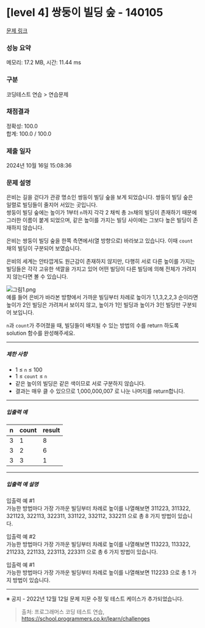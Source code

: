 # [level 4] 쌍둥이 빌딩 숲 - 140105 

[문제 링크](https://school.programmers.co.kr/learn/courses/30/lessons/140105) 

### 성능 요약

메모리: 17.2 MB, 시간: 11.44 ms

### 구분

코딩테스트 연습 > 연습문제

### 채점결과

정확성: 100.0<br/>합계: 100.0 / 100.0

### 제출 일자

2024년 10월 16일 15:08:36

### 문제 설명

<p>은비는 길을 걷다가 관광 명소인 쌍둥이 빌딩 숲을 보게 되었습니다. 쌍둥이 빌딩 숲은 일렬로 빌딩들이 줄지어 서있는 곳입니다.<br>
쌍둥이 빌딩 숲에는 높이가 1부터 <code>n</code>까지 각각 2 채씩 총 <code>2n</code>채의 빌딩이 존재하기 때문에 그러한 이름이 붙게 되었으며, 같은 높이를 가지는 빌딩 사이에는 그보다 높은 빌딩이 존재하지 않습니다.</p>

<p>은비는 쌍둥이 빌딩 숲을 한쪽 측면에서(열 방향으로) 바라보고 있습니다. 이때 <code>count</code> 채의 빌딩이 구분되어 보였습니다.</p>

<p>은비의 세계는 안타깝게도 원근감이 존재하지 않지만, 다행히 서로 다른 높이를 가지는 빌딩들은 각각 고유한 색깔을 가지고 있어 어떤 빌딩이 다른 빌딩에 의해 전체가 가려지지 않는다면 볼 수 있습니다.</p>

<p><img src="https://grepp-programmers.s3.ap-northeast-2.amazonaws.com/files/production/0c156e0b-73cd-462b-8ca1-3074540b1eb5/%EA%B7%B8%EB%A6%BC1.png" title="" alt="그림1.png"><br>
예를 들어 은비가 바라본 방향에서 가까운 빌딩부터 차례로 높이가 1,1,3,2,2,3 순이라면 높이가 2인 빌딩은 가려져서 보이지 않고, 높이가 1인 빌딩과 높이가 3인 빌딩만 구분되어 보입니다.</p>

<p><code>n</code>과 <code>count</code>가 주어졌을 때, 빌딩들이 배치될 수 있는 방법의 수를 return 하도록 solution 함수를 완성해주세요.</p>

<hr>

<h5>제한 사항</h5>

<ul>
<li>1 ≤ <code>n</code> ≤ 100</li>
<li>1 ≤ <code>count</code> ≤ <code>n</code></li>
<li>같은 높이의 빌딩은 같은 색이므로 서로 구분하지 않습니다.</li>
<li>결과는 매우 클 수 있으므로 1,000,000,007 로 나눈 나머지를 return합니다.</li>
</ul>

<hr>

<h5>입출력 예</h5>
<table class="table">
        <thead><tr>
<th>n</th>
<th>count</th>
<th>result</th>
</tr>
</thead>
        <tbody><tr>
<td>3</td>
<td>1</td>
<td>8</td>
</tr>
<tr>
<td>3</td>
<td>2</td>
<td>6</td>
</tr>
<tr>
<td>3</td>
<td>3</td>
<td>1</td>
</tr>
</tbody>
      </table>
<hr>

<h5>입출력 예 설명</h5>

<p>입출력 예 #1<br>
가능한 방법마다 가장 가까운 빌딩부터 차례로 높이를 나열해보면 311223, 311322, 321123, 322113, 322311, 331122, 332112, 332211 으로 총 8 가지 방법이 있습니다.</p>

<p>입출력 예 #2<br>
가능한 방법마다 가장 가까운 빌딩부터 차례로 높이를 나열해보면 113223, 113322, 211233, 221133, 223113, 223311 으로 총 6 가지 방법이 있습니다.</p>

<p>입출력 예 #1<br>
가능한 방법마다 가장 가까운 빌딩부터 차례로 높이를 나열해보면 112233 으로 총 1 가지 방법이 있습니다.</p>

<hr>

<p>※ 공지 - 2022년 12월 12일 문제 지문 수정 및 테스트 케이스가 추가되었습니다.</p>


> 출처: 프로그래머스 코딩 테스트 연습, https://school.programmers.co.kr/learn/challenges